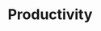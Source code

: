---
title: "Productivity"
description: "There are a bundle of tools that keeps us productive in life. Here I am sharing how I utilise tools available which makes my life easier and more efficient."
slug: "productivity"
image: "lukas-blazek-UAvYasdkzq8-unsplash.jpg"
creditsAuthor: "Lukas Blazek"
creditsAuthorURL: "https://unsplash.com/@goumbik?utm_source=unsplash&amp;utm_medium=referral&amp;utm_content=creditCopyText"
---